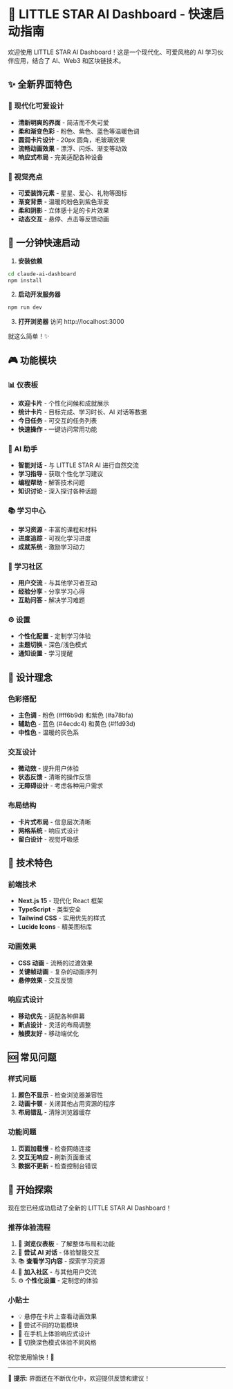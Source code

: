 # 🚀 LITTLE STAR AI Dashboard - 快速启动指南

欢迎使用 LITTLE STAR AI Dashboard！这是一个现代化、可爱风格的 AI 学习伙伴应用，结合了 AI、Web3 和区块链技术。

## ✨ 全新界面特色

### 🎨 现代化可爱设计
- **清新明爽的界面** - 简洁而不失可爱
- **柔和渐变色彩** - 粉色、紫色、蓝色等温暖色调
- **圆润卡片设计** - 20px 圆角，毛玻璃效果
- **流畅动画效果** - 漂浮、闪烁、渐变等动效
- **响应式布局** - 完美适配各种设备

### 🌟 视觉亮点
- **可爱装饰元素** - 星星、爱心、礼物等图标
- **渐变背景** - 温暖的粉色到紫色渐变
- **柔和阴影** - 立体感十足的卡片效果
- **动态交互** - 悬停、点击等反馈动画

## 🎯 一分钟快速启动

1. **安装依赖**
```bash
cd claude-ai-dashboard
npm install
```

2. **启动开发服务器**
```bash
npm run dev
```

3. **打开浏览器**
访问 http://localhost:3000

就这么简单！✨

## 🎮 功能模块

### 📊 仪表板
- **欢迎卡片** - 个性化问候和成就展示
- **统计卡片** - 目标完成、学习时长、AI 对话等数据
- **今日任务** - 可交互的任务列表
- **快速操作** - 一键访问常用功能

### 🤖 AI 助手
- **智能对话** - 与 LITTLE STAR AI 进行自然交流
- **学习指导** - 获取个性化学习建议
- **编程帮助** - 解答技术问题
- **知识讨论** - 深入探讨各种话题

### 📚 学习中心
- **学习资源** - 丰富的课程和材料
- **进度追踪** - 可视化学习进度
- **成就系统** - 激励学习动力

### 👥 学习社区
- **用户交流** - 与其他学习者互动
- **经验分享** - 分享学习心得
- **互助问答** - 解决学习难题

### ⚙️ 设置
- **个性化配置** - 定制学习体验
- **主题切换** - 深色/浅色模式
- **通知设置** - 学习提醒

## 🎨 设计理念

### 色彩搭配
- **主色调** - 粉色 (#ff6b9d) 和紫色 (#a78bfa)
- **辅助色** - 蓝色 (#4ecdc4) 和黄色 (#ffd93d)
- **中性色** - 温暖的灰色系

### 交互设计
- **微动效** - 提升用户体验
- **状态反馈** - 清晰的操作反馈
- **无障碍设计** - 考虑各种用户需求

### 布局结构
- **卡片式布局** - 信息层次清晰
- **网格系统** - 响应式设计
- **留白设计** - 视觉呼吸感

## 🔧 技术特色

### 前端技术
- **Next.js 15** - 现代化 React 框架
- **TypeScript** - 类型安全
- **Tailwind CSS** - 实用优先的样式
- **Lucide Icons** - 精美图标库

### 动画效果
- **CSS 动画** - 流畅的过渡效果
- **关键帧动画** - 复杂的动画序列
- **悬停效果** - 交互反馈

### 响应式设计
- **移动优先** - 适配各种屏幕
- **断点设计** - 灵活的布局调整
- **触摸友好** - 移动端优化

## 🆘 常见问题

### 样式问题
1. **颜色不显示** - 检查浏览器兼容性
2. **动画卡顿** - 关闭其他占用资源的程序
3. **布局错乱** - 清除浏览器缓存

### 功能问题
1. **页面加载慢** - 检查网络连接
2. **交互无响应** - 刷新页面重试
3. **数据不更新** - 检查控制台错误

## 🌟 开始探索

现在您已经成功启动了全新的 LITTLE STAR AI Dashboard！

### 推荐体验流程
1. 🎯 **浏览仪表板** - 了解整体布局和功能
2. 🤖 **尝试 AI 对话** - 体验智能交互
3. 📚 **查看学习内容** - 探索学习资源
4. 👥 **加入社区** - 与其他用户交流
5. ⚙️ **个性化设置** - 定制您的体验

### 小贴士
- 💡 悬停在卡片上查看动画效果
- 🎨 尝试不同的功能模块
- 📱 在手机上体验响应式设计
- 🌙 切换深色模式体验不同风格

祝您使用愉快！🎉

---

💖 **提示**: 界面还在不断优化中，欢迎提供反馈和建议！ 
